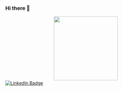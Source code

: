 ### Hi there 👋

<!--
**LegendArtur/LegendArtur** is a ✨ _special_ ✨ repository because its `README.md` (this file) appears on your GitHub profile.

Here are some ideas to get you started:

- 🔭 I’m currently working on ...
- 🌱 I’m currently learning ...
- 👯 I’m looking to collaborate on ...
- 🤔 I’m looking for help with ...
- 💬 Ask me about ...
- 📫 How to reach me: ...
- 😄 Pronouns: ...
- ⚡ Fun fact: ...
-->
<div id="Header">
  <div id="header" align="center">
    <img src="https://media.giphy.com/media/r8GMmlV8qGrfZ3txfX/giphy-downsized-large.gif" width="200"/>
  </div>
  <div id="badges">
    <a href="https://www.linkedin.com/in/arturgub/">
      <img src="https://img.shields.io/badge/LinkedIn-blue?style=for-the-badge&logo=linkedin&logoColor=white" alt="LinkedIn Badge"/>
    </a>
  </div>
</div>
